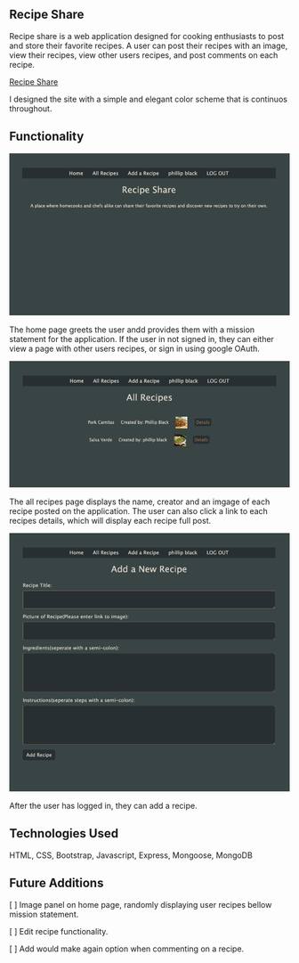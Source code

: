 ## Recipe Share
Recipe share is a web application designed for cooking enthusiasts to post and store their favorite recipes.  A user can post their recipes with an image, view their recipes, view other users recipes, and post comments on each recipe.  

[Recipe Share](https://recipe-share-oo.herokuapp.com/)

I designed the site with a simple and elegant color scheme that is continuos throughout.

## Functionality

![Home Page](./readme-images/home-page.png)

The home page greets the user andd provides them with a mission statement for the application. If the user in not signed in,  they can either view a page with other users recipes,  or sign in using google OAuth.  

![All Recipes](./readme-images/all-recipes.png)

The all recipes page displays the name, creator and an imgage of each recipe posted on the application. The user can also click a link to each recipes details, which will display each recipe full post.  

![All Recipes](./readme-images/add-recipe.png)

After the user has logged in, they can add a recipe.  

## Technologies Used

HTML, CSS, Bootstrap, Javascript, Express, Mongoose, MongoDB

## Future Additions
[ ] Image panel on home page, randomly displaying user recipes bellow mission statement.  

[ ] Edit recipe functionality.   

[ ] Add would make again option when commenting on a recipe. 

